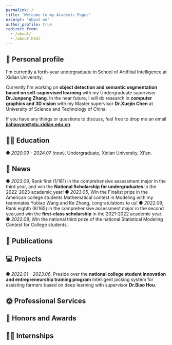 ```yaml
---
permalink: /
title: "Welcome to my Academic Pages"
excerpt: "About me"
author_profile: true
redirect_from: 
  - /about/
  - /about.html
---
```


## 🧑 Personal profile

 I'm currently a forth-year undergraduate in School of Artifitial Intelligence at Xidian University. 

 Currently I'm working on **object detection and semantic segmentation based on self-supervised learning** with my Undergraduate supervisor **Dr.Junpeng Zhang**. In the near future, I will 
 do research in **computer graphics and 3D vision** with my Master supervisor **Dr.Xuejin Chen** at University of Science and Technology of China. 

 If you have any things or questions to discuss, feel free to drop me an email **jiahaoyan@stu.xidian.edu.cn**.

## 👨‍🎓 Education

 ● *2020.09 - 2024.07 (now)*, Undergraduate, Xidian University, Xi'an. 

## 📰 News
  
 ● *2023.09*, Rank first (1/161) in the comprehensive assessment major in the third year, and win the **National Scholarship for undergraduates** in the 2022-2023 academic year! 
 ● *2023.05*, Win the Finalist prize in the American college students Mathematical contest in Modeling with my teammates Yubiao Wang and Ke Zhang, congratulations to us! 
 ● *2022.09*, Rank eighth (8/165) in the comprehensive assessment major in the second year,and win the **first-class scholarship** in the 2021-2022 academic year. 
 ● *2022.08*, Win the national third prize of the national Statistical Modeling Contest for College students.
 
## 📝 Publications

## 💻 Projects

 ● *2022.01 - 2023.06*, Preside over the **national college student innovation and entrepreneurship training program** Intelligent picking system for assisting farmers based on deep
    learning with supervisor **Dr.Biao Hou**.

## 🌞 Professional Services

## 🏅 Honors and Awards

## 👨‍💻 Internships


